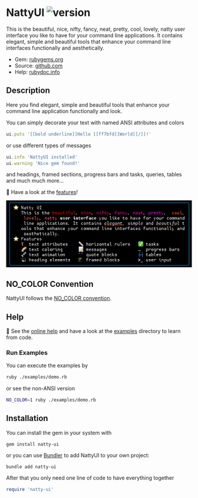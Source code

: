 # NattyUI ![version](https://img.shields.io/gem/v/natty-ui?label=)

This is the beautiful, nice, nifty, fancy, neat, pretty, cool, lovely, natty user interface you like to have for your command line applications. It contains elegant, simple and beautiful tools that enhance your command line interfaces functionally and aesthetically.

- Gem: [rubygems.org](https://rubygems.org/gems/natty-ui)
- Source: [github.com](https://github.com/mblumtritt/natty-ui)
- Help: [rubydoc.info](https://rubydoc.info/gems/natty-ui/NattyUI)

## Description

Here you find elegant, simple and beautiful tools that enhance your command line application functionally and look.

You can simply decorate your text with named ANSI attributes and colors

```ruby
ui.puts '[[bold underline]]Hello [[ff7bfd]]World[[/]]!'
```

or use different types of messages

```ruby
ui.info 'NattyUI installed'
ui.warning 'Nice gem found!'
```

and headings, framed sections, progress bars and tasks, queries, tables and much much more…

🚀 Have a look at the [features](https://rubydoc.info/gems/natty-ui/NattyUI/Features)!

![illustration](https://raw.githubusercontent.com/mblumtritt/natty-ui/main/examples/illustration.png)

## NO_COLOR Convention

NattyUI follows the [NO_COLOR convention](https://no-color.org).

## Help

📕 See the [online help](https://rubydoc.info/gems/natty-ui/NattyUI) and have a look at the [examples](./examples/) directory to learn from code.

### Run Examples

You can execute the examples by

```sh
ruby ./examples/demo.rb
```

or see the non-ANSI version

```sh
NO_COLOR=1 ruby ./examples/demo.rb
```

## Installation

You can install the gem in your system with

```shell
gem install natty-ui
```

or you can use [Bundler](http://gembundler.com/) to add NattyUI to your own project:

```shell
bundle add natty-ui
```

After that you only need one line of code to have everything together

```ruby
require 'natty-ui'
```
